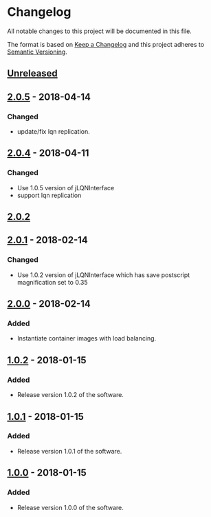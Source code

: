 # Changelog
All notable changes to this project will be documented in this file.

The format is based on [Keep a Changelog](http://keepachangelog.com/en/1.0.0/)
and this project adheres to [Semantic Versioning](http://semver.org/spec/v2.0.0.html).

## [Unreleased]

## [2.0.5] - 2018-04-14
### Changed
- update/fix lqn replication.


## [2.0.4] - 2018-04-11
### Changed
- Use 1.0.5 version of jLQNInterface
- support lqn replication

## [2.0.2]

## [2.0.1] - 2018-02-14
### Changed
- Use 1.0.2 version of jLQNInterface which has save postscript magnification set to 0.35 

## [2.0.0] - 2018-02-14
### Added
- Instantiate container images with load balancing. 

## [1.0.2] - 2018-01-15
### Added
- Release version 1.0.2 of the software. 

## [1.0.1] - 2018-01-15
### Added
- Release version 1.0.1 of the software. 

## [1.0.0] - 2018-01-15
### Added
- Release version 1.0.0 of the software. 


[Unreleased]: https://github.com/yshoaib/application-cloud-model/compare/v2.0.5...HEAD
[2.0.5]: https://github.com/yshoaib/application-cloud-model/compare/v2.0.4...v2.0.5
[2.0.4]: https://github.com/yshoaib/application-cloud-model/compare/v2.0.2...v2.0.4
[2.0.2]: https://github.com/yshoaib/application-cloud-model/compare/v2.0.1...v2.0.2
[2.0.1]: https://github.com/yshoaib/application-cloud-model/compare/v2.0.0...v2.0.1
[2.0.0]: https://github.com/yshoaib/application-cloud-model/compare/v1.0.2...v2.0.0
[1.0.2]: https://github.com/yshoaib/application-cloud-model/compare/v1.0.1...v1.0.2
[1.0.1]: https://github.com/yshoaib/application-cloud-model/compare/v1.0.0...v1.0.1
[1.0.0]: https://github.com/yshoaib/application-cloud-model/compare/5a2c3d46658ed0b89e60a8c64e79b4823faa1f84...v1.0.0